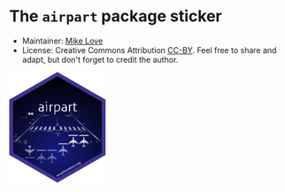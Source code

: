 # The `airpart` package sticker

* Maintainer: [Mike Love](https://github.com/mikelove)
* License: Creative Commons Attribution
[CC-BY](https://creativecommons.org/licenses/by/2.0/). Feel free to
share and adapt, but don't forget to credit the author.

<img src=airpart.png height="200">
